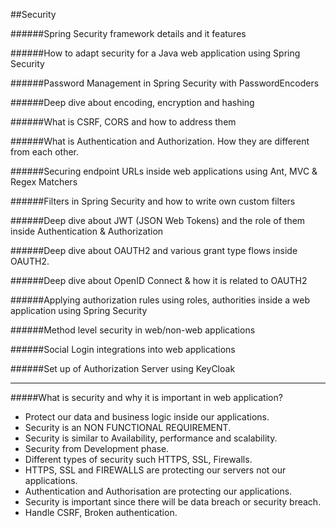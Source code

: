 ##Security

######Spring Security framework details and it features

######How to adapt security for a Java web application using Spring Security

######Password Management in Spring Security with PasswordEncoders

######Deep dive about encoding, encryption and hashing

######What is CSRF, CORS and how to address them

######What is Authentication and Authorization. How they are different from each other.

######Securing endpoint URLs inside web applications using Ant, MVC & Regex Matchers

######Filters in Spring Security and how to write own custom filters

######Deep dive about JWT (JSON Web Tokens) and the role of them inside Authentication & Authorization

######Deep dive about OAUTH2 and various grant type flows inside OAUTH2.

######Deep dive about OpenID Connect & how it is related to OAUTH2

######Applying authorization rules using roles, authorities inside a web application using Spring Security

######Method level security in web/non-web applications

######Social Login integrations into web applications

######Set up of Authorization Server using KeyCloak

---

#####What is security and why it is important in web application?

- Protect our data and business logic inside our applications.
- Security is an NON FUNCTIONAL REQUIREMENT.
- Security is similar to Availability, performance and scalability. 
- Security from Development phase.
- Different types of security such HTTPS, SSL, Firewalls.
- HTTPS, SSL and FIREWALLS are protecting our servers not our applications.
- Authentication and Authorisation are protecting our applications.
- Security is important since there will be data breach or security breach. 
- Handle CSRF, Broken authentication.



